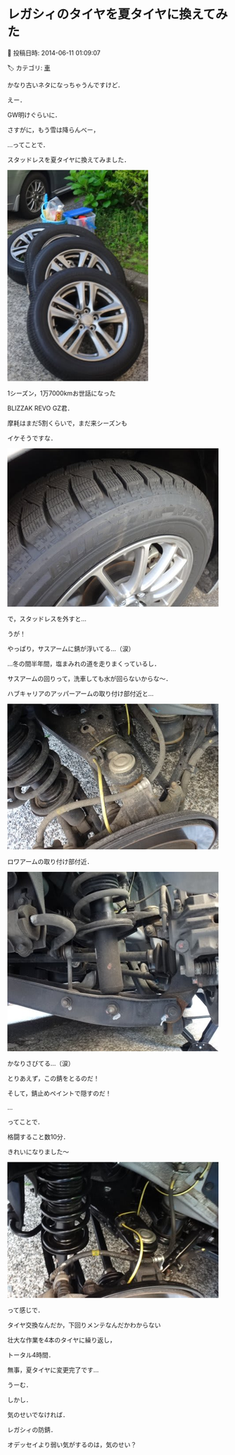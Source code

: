 # レガシィのタイヤを夏タイヤに換えてみた

📅 投稿日時: 2014-06-11 01:09:07

🏷️ カテゴリ: [車](cba0e8330b3f2ded7c1addfacc75d4547.md)

かなり古いネタになっちゃうんですけど．





えー．


GW明けぐらいに．


さすがに，もう雪は降らんべー，


…ってことで．


スタッドレスを夏タイヤに換えてみました．




![ae71d02a4102046d41762e4912777906.jpg](images/ae71d02a4102046d41762e4912777906.jpg)







1シーズン，1万7000kmお世話になった


BLIZZAK REVO GZ君．


摩耗はまだ5割くらいで，まだ来シーズンも


イケそうですな．




![c2c9d1fc7bd60b1f3804a82cee06df00.jpg](images/c2c9d1fc7bd60b1f3804a82cee06df00.jpg)







で，スタッドレスを外すと…


うが！


やっぱり，サスアームに錆が浮いてる…（涙）


…冬の間半年間，塩まみれの道を走りまくっているし．


サスアームの回りって，洗車しても水が回らないからな～．





ハブキャリアのアッパーアームの取り付け部付近と…




![8b505e76ec2a2ad6dce699f9d01c180f.jpg](images/8b505e76ec2a2ad6dce699f9d01c180f.jpg)




ロワアームの取り付け部付近．




![6b79e7610888701c75e386e04b9099c3.jpg](images/6b79e7610888701c75e386e04b9099c3.jpg)




かなりさびてる…（涙）





とりあえず，この錆をとるのだ！


そして，錆止めペイントで隠すのだ！


…


ってことで．


格闘すること数10分．


きれいになりました～




![d5375fc39370cd3193043e4503c2b06e.jpg](images/d5375fc39370cd3193043e4503c2b06e.jpg)







って感じで．


タイヤ交換なんだか，下回りメンテなんだかわからない


壮大な作業を4本のタイヤに繰り返し，


トータル4時間．


無事，夏タイヤに変更完了です…





うーむ．


しかし．


気のせいでなければ．


レガシィの防錆．


オデッセイより弱い気がするのは，気のせい？
